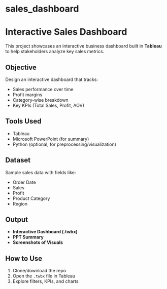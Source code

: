 # sales_dashboard
# Interactive Sales Dashboard

This project showcases an interactive business dashboard built in **Tableau** to help stakeholders analyze key sales metrics.

## Objective
Design an interactive dashboard that tracks:
- Sales performance over time
- Profit margins
- Category-wise breakdown
- Key KPIs (Total Sales, Profit, AOV)

## Tools Used
- Tableau
- Microsoft PowerPoint (for summary)
- Python (optional, for preprocessing/visualization)

## Dataset
Sample sales data with fields like:
- Order Date
- Sales
- Profit
- Product Category
- Region

## Output
- **Interactive Dashboard (.twbx)**
- **PPT Summary**
- **Screenshots of Visuals**

## How to Use
1. Clone/download the repo
2. Open the `.twbx` file in Tableau
3. Explore filters, KPIs, and charts

